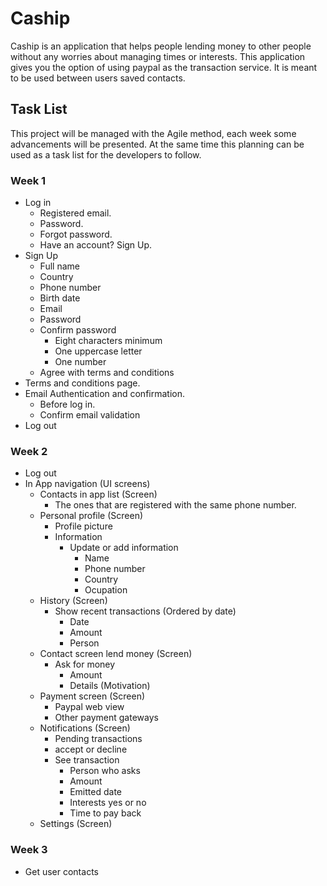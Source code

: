 # Caship

Caship is an application that helps people lending money to other people without any worries about managing times or interests. This application gives you the option of using paypal as the transaction service. It is meant to be used between users saved contacts.

## Task List
This project will be managed with the Agile method, each week some advancements will be presented. At the same time this planning can be used as a task list for the developers to follow.

### Week 1
- Log in 
    - Registered email.
    - Password.
    - Forgot password.
    - Have an account? Sign Up.
- Sign Up
  - Full name
  - Country
  - Phone number
  - Birth date
  - Email
  - Password
  - Confirm password
    - Eight characters minimum
    - One uppercase letter
    - One number
  - Agree with terms and conditions
- Terms and conditions page.
- Email Authentication and confirmation.
  - Before log in.
  - Confirm email validation
- Log out

### Week 2
- Log out 
- In App navigation (UI screens)
  - Contacts in app list (Screen)
    - The ones that are registered with the same phone number.
  - Personal profile (Screen)
    - Profile picture
    - Information
      - Update or add information
        - Name
        - Phone number
        - Country
        - Ocupation
  - History (Screen)
    - Show recent transactions (Ordered by date)
      - Date
      - Amount
      - Person
  - Contact screen lend money (Screen)
    - Ask for money
      - Amount
      - Details (Motivation)
  - Payment screen (Screen)
    - Paypal web view
    - Other payment gateways
  - Notifications (Screen)
    - Pending transactions
    - accept or decline
    - See transaction
      - Person who asks
      - Amount
      - Emitted date
      - Interests yes or no
      - Time to pay back
  - Settings (Screen)
  
  
### Week 3
- Get user contacts
  
